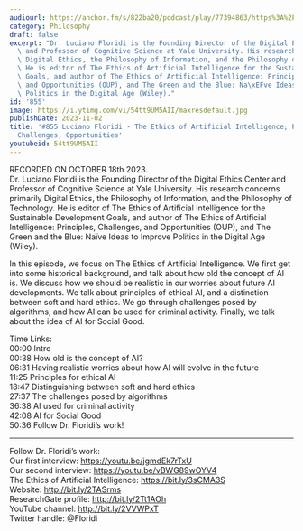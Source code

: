 ```yaml
---
audiourl: https://anchor.fm/s/822ba20/podcast/play/77394863/https%3A%2F%2Fd3ctxlq1ktw2nl.cloudfront.net%2Fstaging%2F2023-9-18%2Ff9c81b43-c092-583a-a31a-e0d560fe44f6.m4a
category: Philosophy
draft: false
excerpt: "Dr. Luciano Floridi is the Founding Director of the Digital Ethics Center\
  \ and Professor of Cognitive Science at Yale University. His research concerns primarily\
  \ Digital Ethics, the Philosophy of Information, and the Philosophy of Technology.\
  \ He is editor of The Ethics of Artificial Intelligence for the Sustainable Development\
  \ Goals, and author of The Ethics of Artificial Intelligence: Principles, Challenges,\
  \ and Opportunities (OUP), and The Green and the Blue: Na\xEFve Ideas to Improve\
  \ Politics in the Digital Age (Wiley)."
id: '855'
image: https://i.ytimg.com/vi/54tt9UM5AII/maxresdefault.jpg
publishDate: 2023-11-02
title: '#855 Luciano Floridi - The Ethics of Artificial Intelligence; Principles,
  Challenges, Opportunities'
youtubeid: 54tt9UM5AII
---
```

<div class="timelinks">

RECORDED ON OCTOBER 18th 2023.  
Dr. Luciano Floridi is the Founding Director of the Digital Ethics Center and Professor of Cognitive Science at Yale University. His research concerns primarily Digital Ethics, the Philosophy of Information, and the Philosophy of Technology. He is editor of The Ethics of Artificial Intelligence for the Sustainable Development Goals, and author of The Ethics of Artificial Intelligence: Principles, Challenges, and Opportunities (OUP), and The Green and the Blue: Naïve Ideas to Improve Politics in the Digital Age (Wiley).

In this episode, we focus on The Ethics of Artificial Intelligence. We first get into some historical background, and talk about how old the concept of AI is. We discuss how we should be realistic in our worries about future AI developments. We talk about principles of ethical AI, and a distinction between soft and hard ethics. We go through challenges posed by algorithms, and how AI can be used for criminal activity. Finally, we talk about the idea of AI for Social Good.

Time Links:  
<time>00:00</time> Intro  
<time>00:38</time> How old is the concept of AI?  
<time>06:31</time> Having realistic worries about how AI will evolve in the future  
<time>11:25</time> Principles for ethical AI  
<time>18:47</time> Distinguishing between soft and hard ethics  
<time>27:37</time> The challenges posed by algorithms  
<time>36:38</time> AI used for criminal activity  
<time>42:08</time> AI for Social Good  
<time>50:36</time> Follow Dr. Floridi’s work!

---

Follow Dr. Floridi’s work:  
Our first interview: https://youtu.be/jgmdEk7rTxU  
Our second interview: https://youtu.be/vBWG89wOYV4  
The Ethics of Artificial Intelligence: https://bit.ly/3sCMA3S  
Website: http://bit.ly/2TASrms  
ResearchGate profile: http://bit.ly/2Tt1AOh  
YouTube channel: http://bit.ly/2VVWPxT  
Twitter handle: @Floridi
</div>

